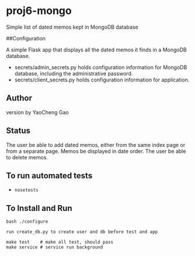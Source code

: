 # proj6-mongo
Simple list of dated memos kept in MongoDB database

##Configuration 

A simple Flask app that displays all the dated memos it finds in a MongoDB database.

- secrets/admin_secrets.py holds configuration information for MongoDB
  database, including the administrative password.  
- secrets/client_secrets.py holds configuration information for  application. 

## Author 
version by  YaoCheng Gao

## Status

The user be able to add dated memos, either from the same index page or from a separate page. 
Memos be displayed in date order. 
The user be able to delete memos. 

## To run automated tests 
* `nosetests`
## To Install and Run
    bash ./configure

    run create_db.py to create user and db before test and app 

    make test    # make all test, should pass 
    make service # service run background

